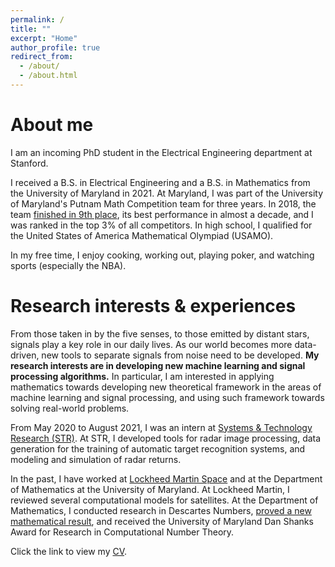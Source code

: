 ```yaml
---
permalink: /
title: ""
excerpt: "Home"
author_profile: true
redirect_from:
  - /about/
  - /about.html
---
```

About me
=====

I am an incoming PhD student in the Electrical Engineering department at Stanford.

I received a B.S. in Electrical Engineering and a B.S. in Mathematics from the University of Maryland in 2021. At Maryland, I was part of the University of Maryland's Putnam Math Competition team for three years. In 2018, the team [finished in 9th place](https://cmns.umd.edu/news-events/features/4388), its best performance in almost a decade, and I was ranked in the top 3% of all competitors. In high school, I qualified for the United States of America Mathematical Olympiad (USAMO).

In my free time, I enjoy cooking, working out, playing poker, and watching sports (especially the NBA).

Research interests & experiences
=====

From those taken in by the five senses, to those emitted by distant stars, signals play a key role in our daily lives. As our world becomes more data-driven, new tools to separate signals from noise need to be developed. **My research interests are in developing new machine learning and signal processing algorithms.** In particular, I am interested in applying mathematics towards developing new theoretical framework in the areas of machine learning and signal processing, and using such framework towards solving real-world problems.

From May 2020 to August 2021, I was an intern at [Systems & Technology Research (STR)](https://str.us). At STR, I developed tools for radar image processing, data generation for the training of automatic target recognition systems, and modeling and simulation of radar returns.

In the past, I have worked at [Lockheed Martin Space](https://www.lockheedmartin.com/en-us/capabilities/space.html) and at the Department of Mathematics at the University of Maryland. At Lockheed Martin, I reviewed several computational models for satellites. At the Department of Mathematics, I conducted research in Descartes Numbers, [proved a new mathematical result](https://pratikrathore8.github.io/publication/2018-08-29-descartes-numbers), and received the University of Maryland Dan Shanks Award for Research in Computational Number Theory.

Click the link to view my [CV](https://pratikrathore8.github.io/files/cv.pdf).
